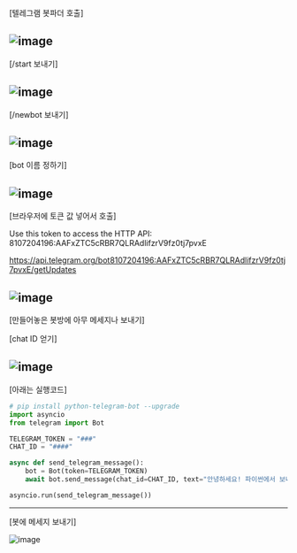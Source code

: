 [텔레그램 봇파더 호출]

![image](https://github.com/user-attachments/assets/80959a71-f337-4e2a-a9a2-96942242accb)
---------------------------------------

[/start 보내기]

![image](https://github.com/user-attachments/assets/7644c12a-3d0d-4102-a2a3-536f843ac3a2)
---------------------------------------

[/newbot 보내기]

![image](https://github.com/user-attachments/assets/a197a6d9-16c9-4715-a2f1-fad88b7870f8)
---------------------------------------

[bot 이름 정하기]

![image](https://github.com/user-attachments/assets/98fee50c-9900-42e3-9459-8aef40b23a65)
---------------------------------------

[브라우저에 토큰 값 넣어서 호출]

Use this token to access the HTTP API:
8107204196:AAFxZTC5cRBR7QLRAdlifzrV9fz0tj7pvxE

https://api.telegram.org/bot8107204196:AAFxZTC5cRBR7QLRAdlifzrV9fz0tj7pvxE/getUpdates

![image](https://github.com/user-attachments/assets/a5937674-5d48-4830-a785-4d8922dad81b)
---------------------------------------

[만들어놓은 봇방에 아무 메세지나 보내기]

[chat ID 얻기]

![image](https://github.com/user-attachments/assets/feef0d56-f329-44fd-ac88-83cd38a8cb21)
---------------------------------------

[아래는 실행코드]

```python
# pip install python-telegram-bot --upgrade
import asyncio
from telegram import Bot

TELEGRAM_TOKEN = "###"
CHAT_ID = "####"

async def send_telegram_message():
    bot = Bot(token=TELEGRAM_TOKEN)
    await bot.send_message(chat_id=CHAT_ID, text="안녕하세요! 파이썬에서 보내는 메시지입니다.")

asyncio.run(send_telegram_message())
```
---------------------------------------

[봇에 메세지 보내기]

![image](https://github.com/user-attachments/assets/92ce1c6a-fde6-4a3f-88fe-e5567f9d565a)
